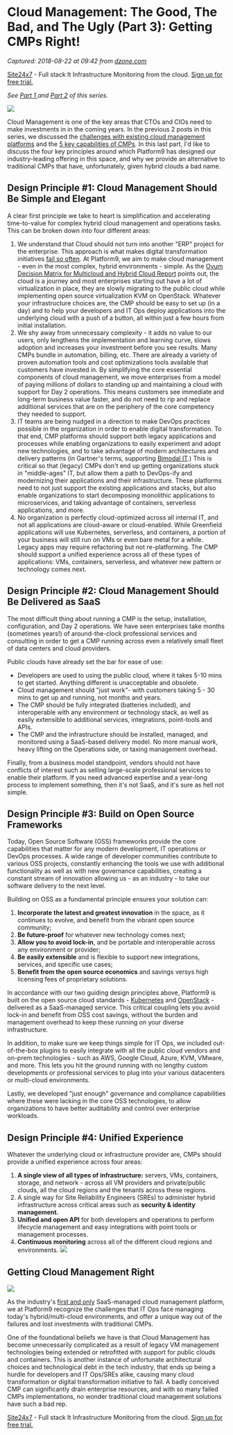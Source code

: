 # Cloud Management: The Good, The Bad, and The Ugly (Part 3): Getting CMPs Right!

_Captured: 2018-08-22 at 09:42 from [dzone.com](https://dzone.com/articles/cloud-management-the-good-the-bad-and-the-ugly-par-2?edition=385399&utm_source=Zone%20Newsletter&utm_medium=email&utm_campaign=cloud%202018-08-21)_

[Site24x7](https://dzone.com/go?i=227232&u=https%3A%2F%2Fwww.site24x7.com%2Ffeatures.html%3Futm_source%3DDzone-text%26utm_medium%3Dthirdparty) \- Full stack It Infrastructure Monitoring from the cloud. [Sign up for free trial.](https://dzone.com/go?i=227232&u=https%3A%2F%2Fwww.site24x7.com%2Ffeatures.html%3Futm_source%3DDzone-text%26utm_medium%3Dthirdparty)

_See [Part 1 ](https://platform9.com/blog/cloud-management-the-good-the-bad-and-the-ugly-part-1/)and [Part 2](https://platform9.com/blog/cloud-management-the-good-the-bad-and-the-ugly-part-2-5-key-capabilities-for-cmps/) of this series._

![](https://platform9.com/wp-content/uploads/2018/07/the-good-bad-ugly-of-cloud-management-CMP.jpg)

Cloud Management is one of the key areas that CTOs and CIOs need to make investments in in the coming years. In the previous 2 posts in this series, we discussed the [challenges with existing cloud management platforms](https://platform9.com/blog/cloud-management-the-good-the-bad-and-the-ugly-part-1/) and the [5 key capabilities of CMPs](https://platform9.com/blog/cloud-management-the-good-the-bad-and-the-ugly-part-2-5-key-capabilities-for-cmps/). In this last part, I'd like to discuss the four key principles around which Platform9 has designed our industry-leading offering in this space, and why we provide an alternative to traditional CMPs that have, unfortunately, given hybrid clouds a bad name.

## Design Principle #1: Cloud Management Should Be Simple and Elegant

A clear first principle we take to heart is simplification and accelerating time-to-value for complex hybrid cloud management and operations tasks. This can be broken down into four different areas:

  1. We understand that Cloud should not turn into another "ERP" project for the enterprise. This approach is what makes digital transformation initiatives [fail so often](https://platform9.com/blog/what-we-can-learn-from-ge-and-why-digital-transformations-fail/). At Platform9, we aim to make cloud management - even in the most complex, hybrid environments - simple. As the [Ovum Decision Matrix for Multicloud and Hybrid Cloud Report](https://ovum.informa.com/resources/product-content/int003-000062) points out, the cloud is a journey and most enterprises starting out have a lot of virtualization in place, they are slowly migrating to the public cloud while implementing open source virtualization KVM on OpenStack. Whatever your infrastructure choices are, the CMP should be easy to set up (in a day) and to help your developers and IT Ops deploy applications into the underlying cloud with a push of a button, all within just a few hours from initial installation.
  2. We shy away from unnecessary complexity - it adds no value to our users, only lengthens the implementation and learning curve, slows adoption and increases your investment before you see results. Many CMPs bundle in automation, billing, etc. There are already a variety of proven automation tools and cost optimizations tools available that customers have invested in. By simplifying the core essential components of cloud management, we move enterprises from a model of paying millions of dollars to standing up and maintaining a cloud with support for Day 2 operations. This means customers see immediate and long-term business value faster, and do not need to rip and replace additional services that are on the periphery of the core competency they needed to support.
  3. IT teams are being nudged in a direction to make DevOps practices possible in the organization in order to enable digital transformation. To that end, CMP platforms should support both legacy applications and processes while enabling organizations to easily experiment and adopt new technologies, and to take advantage of modern architectures and delivery patterns (in Gartner's terms, supporting [Bimodal IT](https://www.gartner.com/it-glossary/bimodal/).) This is critical so that (legacy) CMPs don't end up getting organizations stuck in "middle-ages" IT, but allow them a path to DevOps-ify and modernizing their applications and their infrastructure. These platforms need to not just support the existing applications and stacks, but also enable organizations to start decomposing monolithic applications to microservices, and taking advantage of containers, serverless applications, and more.
  4. No organization is perfectly cloud-optimized across all internal IT, and not all applications are cloud-aware or cloud-enabled. While Greenfield applications will use Kubernetes, serverless, and containers, a portion of your business will still run on VMs or even bare metal for a while. Legacy apps may require refactoring but not re-platforming. The CMP should support a unified experience across all of these types of applications: VMs, containers, serverless, and whatever new pattern or technology comes next.

## Design Principle #2: Cloud Management Should Be Delivered as SaaS

The most difficult thing about running a CMP is the setup, installation, configuration, and Day 2 operations. We have seen enterprises take months (sometimes years!) of around-the-clock professional services and consulting in order to get a CMP running across even a relatively small fleet of data centers and cloud providers.

Public clouds have already set the bar for ease of use:

  * Developers are used to using the public cloud, where it takes 5-10 mins to get started. Anything different is unacceptable and obsolete.
  * Cloud management should "just work"- with customers taking 5 - 30 mins to get up and running, not months and years.
  * The CMP should be fully integrated (batteries included), and interoperable with any environment or technology stack, as well as easily extensible to additional services, integrations, point-tools and APIs.
  * The CMP and the infrastructure should be installed, managed, and monitored using a SaaS-based delivery model. No more manual work, heavy lifting on the Operations side, or taxing management overhead.

Finally, from a business model standpoint, vendors should not have conflicts of interest such as selling large-scale professional services to enable their platform. If you need advanced expertise and a year-long process to implement something, then it's not SaaS, and it's sure as hell not simple.

## Design Principle #3: Build on Open Source Frameworks

Today, Open Source Software (OSS) frameworks provide the core capabilities that matter for any modern development, IT operations or DevOps processes. A wide range of developer communities contribute to various OSS projects, constantly enhancing the tools we use with additional functionality as well as with new governance capabilities, creating a constant stream of innovation allowing us - as an industry - to take our software delivery to the next level.

Building on OSS as a fundamental principle ensures your solution can:

  1. **Incorporate the latest and greatest innovation** in the space, as it continues to evolve, and benefit from the vibrant open source community;
  2. **Be future-proof** for whatever new technology comes next;
  3. **Allow you to avoid lock-in**, and be portable and interoperable across any environment or provider;
  4. **Be easily extensible** and is flexible to support new integrations, services, and specific use cases;
  5. **Benefit from the open source economics** and savings versys high licensing fees of proprietary solutions.

In accordance with our two guiding design principles above, Platform9 is built on the open source cloud standards - [Kubernetes](https://platform9.com/managed-kubernetes/) and [OpenStack](https://platform9.com/managed-openstack/) - delivered as a SaaS-managed service. This critical coupling lets you avoid lock-in and benefit from OSS cost savings, without the burden and management overhead to keep these running on your diverse infrastructure.

In addition, to make sure we keep things simple for IT Ops, we included out-of-the-box plugins to easily integrate with all the public cloud vendors and on-prem technologies - such as AWS, Google Cloud, Azure, KVM, VMware, and more. This lets you hit the ground running with no lengthy custom developments or professional services to plug into your various datacenters or multi-cloud environments.

Lastly, we developed "just enough" governance and compliance capabilities where these were lacking in the core OSS technologies, to allow organizations to have better auditability and control over enterprise workloads.

## Design Principle #4: Unified Experience

Whatever the underlying cloud or infrastructure provider are, CMPs should provide a unified experience across four areas:

  1. **A single view of all types of infrastructure:** servers, VMs, containers, storage, and network - across all VM providers and private/public clouds, all the cloud regions and the tenants across these regions.
  2. A single way for Site Reliability Engineers (SREs) to administer hybrid infrastructure across critical areas such as **security & identity management.**
  3. **Unified and open API** for both developers and operations to perform lifecycle management and easy integrations with point tools or management processes.
  4. **Continuous monitoring** across all of the different cloud regions and environments.
![](https://platform9.com/wp-content/uploads/2018/07/Screen-Shot-2018-07-31-at-1.03.38-PM-e1533067602580.png)

## Getting Cloud Management Right

![](https://platform9.com/wp-content/uploads/2018/07/nirvana-in-cloud-management-at-scale-across-VMs-kubernetes-serverless-on-any-infrastructure.jpg)

As the industry's [first and only](https://solutionsreview.com/cloud-platforms/crn-emerging-vendors-hybrid-cloud/) SaaS-managed cloud management platform, we at Platform9 recognize the challenges that IT Ops face managing today's hybrid/multi-cloud environments, and offer a unique way out of the failures and lost investments with traditional CMPs.

One of the foundational beliefs we have is that Cloud Management has become unnecessarily complicated as a result of legacy VM management technologies being extended or retrofitted with support for public clouds and containers. This is another instance of unfortunate architectural choices and technological debt in the tech industry, that ends up being a hurdle for developers and IT Ops/SREs alike, causing many cloud transformation or digital transformation initiative to fail. A badly conceived CMP can significantly drain enterprise resources, and with so many failed CMPs implementations, no wonder traditional cloud management solutions have such a bad rep.

[Site24x7](https://dzone.com/go?i=227233&u=https%3A%2F%2Fwww.site24x7.com%2Ffeatures.html%3Futm_source%3DDzone-text%26utm_medium%3Dthirdparty) \- Full stack It Infrastructure Monitoring from the cloud. [Sign up for free trial.](https://dzone.com/go?i=227233&u=https%3A%2F%2Fwww.site24x7.com%2Ffeatures.html%3Futm_source%3DDzone-text%26utm_medium%3Dthirdparty)
